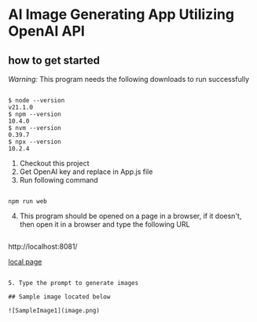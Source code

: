 # AI Image Generating App Utilizing OpenAI API

## how to get started

_Warning:_ This program needs the following downloads to run successfully

```

$ node --version
v21.1.0
$ npm --version
10.4.0
$ nvm --version
0.39.7
$ npx --version
10.2.4
```
1. Checkout this project
2. Get OpenAI key and replace in App.js file
3. Run following command
```

npm run web

```

4. This program should be opened on a page in a browser, if it doesn't, then open it in a browser and type the following URL
```

```
http://localhost:8081/

[local page](http://localhost:8081/)

```

5. Type the prompt to generate images

## Sample image located below

![SampleImage1](image.png)

